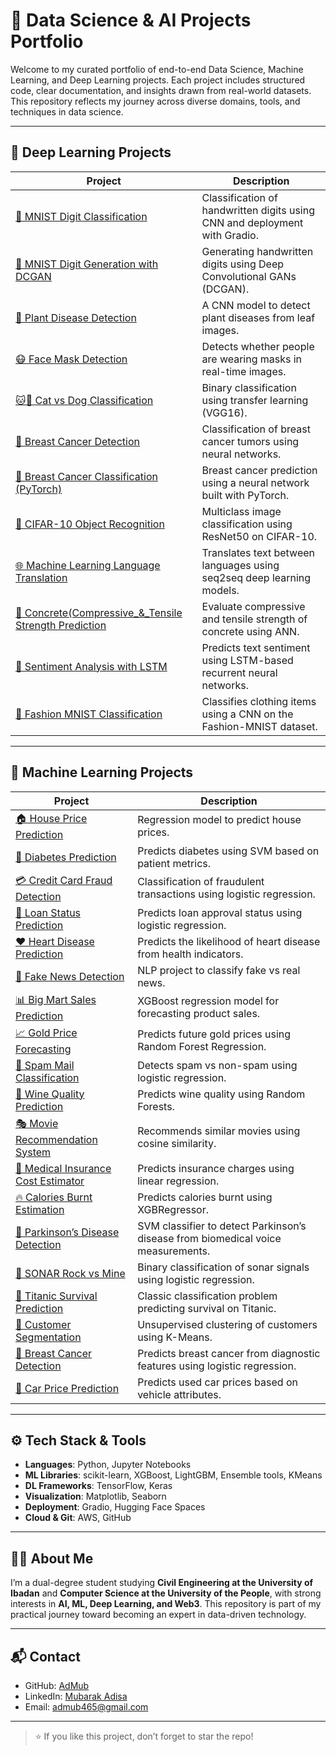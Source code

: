# 🧠 Data Science & AI Projects Portfolio

Welcome to my curated portfolio of end-to-end Data Science, Machine Learning, and Deep Learning projects. Each project includes structured code, clear documentation, and insights drawn from real-world datasets. This repository reflects my journey across diverse domains, tools, and techniques in data science.

---

## 🔬 Deep Learning Projects

| Project | Description |
|--------|-------------|
| [🧠 MNIST Digit Classification](./Deep_Learning_Projects/MNIST_Digit_Handwritten_Classification) | Classification of handwritten digits using CNN and deployment with Gradio. |
| [🎨 MNIST Digit Generation with DCGAN](./Deep_Learning_Projects/MNIST_DCGAN) | Generating handwritten digits using Deep Convolutional GANs (DCGAN). |
| [🌿 Plant Disease Detection](./Deep_Learning_Projects/Plant_Disease_Prediction_using_CNN) | A CNN model to detect plant diseases from leaf images. |
| [😷 Face Mask Detection](./Deep_Learning_Projects/Face_Mask_Detection_using_CNN) | Detects whether people are wearing masks in real-time images. |
| [🐱🐶 Cat vs Dog Classification](./Deep_Learning_Projects/Cat_and_Dog_Classification_using_Transfer_Learning) | Binary classification using transfer learning (VGG16). |
| [🔬 Breast Cancer Detection](./Deep_Learning_Projects/Breast_Classification_using_Neural_Network) | Classification of breast cancer tumors using neural networks. |
| [🔬 Breast Cancer Classification (PyTorch)](./Deep_Learning_Projects/Breast_Classification_with_PyTorch) | Breast cancer prediction using a neural network built with PyTorch. |
| [🚀 CIFAR-10 Object Recognition](./Deep_Learning_Projects/CIFAR_10_Object_Recognition_using_ResNet50) | Multiclass image classification using ResNet50 on CIFAR-10. |
| [🌐 Machine Learning Language Translation](./Deep_Learning_Projects/Machine_Learning_Language_Translation) | Translates text between languages using seq2seq deep learning models. |
| [🧠 Concrete(Compressive_&_Tensile Strength Prediction](./Deep_Learning_Projects/Compressive_&_Tensile_Strength_using_ANN_Strength) | Evaluate compressive and tensile strength of concrete using ANN. |
| [📖 Sentiment Analysis with LSTM](./Deep_Learning_Projects/Sentiment_Analysis_using_LSTM) | Predicts text sentiment using LSTM-based recurrent neural networks. |
| [👗 Fashion MNIST Classification](./Deep_Learning_Projects/Fashion_MNIST_Image_Classification) | 	Classifies clothing items using a CNN on the Fashion-MNIST dataset. |


---

## 🤖 Machine Learning Projects

| Project | Description |
|--------|-------------|
| [🏠 House Price Prediction](./Machine_Learning_Projects/House_Prediction) | Regression model to predict house prices. |
| [🏥 Diabetes Prediction](./Machine_Learning_Projects/Diabetes_Prediction) | Predicts diabetes using SVM based on patient metrics. |
| [💳 Credit Card Fraud Detection](./Machine_Learning_Projects/Credit_Card_Fraud_Detection) | Classification of fraudulent transactions using logistic regression. |
| [🧾 Loan Status Prediction](./Machine_Learning_Projects/Loan_Status_Prediction) | Predicts loan approval status using logistic regression. |
| [❤️ Heart Disease Prediction](./Machine_Learning_Projects/Heart_Disease_Prediction) | Predicts the likelihood of heart disease from health indicators. |
| [📰 Fake News Detection](./Machine_Learning_Projects/Fake_News_Prediction) | NLP project to classify fake vs real news. |
| [📊 Big Mart Sales Prediction](./Machine_Learning_Projects/Big_Mart_Sales_Prediction) | XGBoost regression model for forecasting product sales. |
| [📈 Gold Price Forecasting](./Machine_Learning_Projects/Gold_Price_Prediction) | Predicts future gold prices using Random Forest Regression. |
| [💬 Spam Mail Classification](./Machine_Learning_Projects/Spam_Mail_Prediction) | Detects spam vs non-spam using logistic regression. |
| [🍷 Wine Quality Prediction](./Machine_Learning_Projects/Wine_Prediction) | Predicts wine quality using Random Forests. |
| [🎭 Movie Recommendation System](./Machine_Learning_Projects/Movie_Recommendation_System) | Recommends similar movies using cosine similarity. |
| [🧪 Medical Insurance Cost Estimator](./Machine_Learning_Projects/Medical_Insurance_Cost_Prediction) | Predicts insurance charges using linear regression. |
| [🔥 Calories Burnt Estimation](./Machine_Learning_Projects/Calories_Burnt_Prediction) | Predicts calories burnt using XGBRegressor. |
| [🧬 Parkinson’s Disease Detection](./Machine_Learning_Projects/Parkinson's_Disease_Detection) | SVM classifier to detect Parkinson’s disease from biomedical voice measurements. |
| [📡 SONAR Rock vs Mine](./Machine_Learning_Projects/SONAR_Rock_vs_Mine) | Binary classification of sonar signals using logistic regression. |
| [🚢 Titanic Survival Prediction](./Machine_Learning_Projects/Titanic_Survival_Prediction) | Classic classification problem predicting survival on Titanic. |
| [👥 Customer Segmentation](./Machine_Learning_Projects/Customer_Segmentation_using_K_Means_Clustering) | Unsupervised clustering of customers using K-Means. |
| [🎯 Breast Cancer Detection](./Machine_Learning_Projects/Breast_Cancer_Classification) | Predicts breast cancer from diagnostic features using logistic regression. |
| [🚗 Car Price Prediction](./Machine_Learning_Projects/Car_Price_Prediction) | Predicts used car prices based on vehicle attributes. |

---

## ⚙️ Tech Stack & Tools
- **Languages**: Python, Jupyter Notebooks
- **ML Libraries**: scikit-learn, XGBoost, LightGBM, Ensemble tools, KMeans
- **DL Frameworks**: TensorFlow, Keras
- **Visualization**: Matplotlib, Seaborn
- **Deployment**: Gradio, Hugging Face Spaces
- **Cloud & Git**: AWS, GitHub

---

## 🧑‍💻 About Me
I’m a dual-degree student studying **Civil Engineering at the University of Ibadan** and **Computer Science at the University of the People**, with strong interests in **AI, ML, Deep Learning, and Web3**. This repository is part of my practical journey toward becoming an expert in data-driven technology.

---

## 📬 Contact

- GitHub: [AdMub](https://github.com/AdMub)
- LinkedIn: [Mubarak Adisa](https://www.linkedin.com/in/mubarak-adisa-334a441b6/)
- Email: admub465@gmail.com

---

> ⭐ If you like this project, don’t forget to star the repo!
